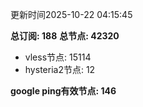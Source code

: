 更新时间2025-10-22 04:15:45

**总订阅: 188**
**总节点: 42320**
- vless节点: 15114
- hysteria2节点: 12

**google ping有效节点: 146**
